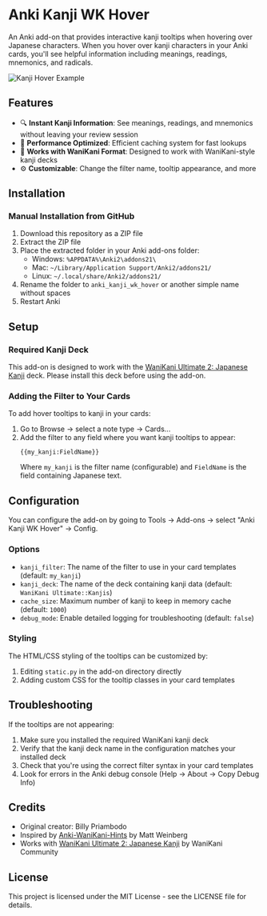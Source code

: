 # Anki Kanji WK Hover

An Anki add-on that provides interactive kanji tooltips when hovering over Japanese characters. When you hover over kanji characters in your Anki cards, you'll see helpful information including meanings, readings, mnemonics, and radicals.

![Kanji Hover Example]("./images/screenshot.png")

## Features

- 🔍 **Instant Kanji Information**: See meanings, readings, and mnemonics without leaving your review session
- 🚀 **Performance Optimized**: Efficient caching system for fast lookups
- 🧩 **Works with WaniKani Format**: Designed to work with WaniKani-style kanji decks
- ⚙️ **Customizable**: Change the filter name, tooltip appearance, and more

## Installation

### Manual Installation from GitHub

1. Download this repository as a ZIP file
2. Extract the ZIP file
3. Place the extracted folder in your Anki add-ons folder:
   - Windows: `%APPDATA%\Anki2\addons21\`
   - Mac: `~/Library/Application Support/Anki2/addons21/`
   - Linux: `~/.local/share/Anki2/addons21/`
4. Rename the folder to `anki_kanji_wk_hover` or another simple name without spaces
5. Restart Anki

## Setup

### Required Kanji Deck

This add-on is designed to work with the [WaniKani Ultimate 2: Japanese Kanji](https://ankiweb.net/shared/info/369908962) deck. Please install this deck before using the add-on.

### Adding the Filter to Your Cards

To add hover tooltips to kanji in your cards:

1. Go to Browse → select a note type → Cards...
2. Add the filter to any field where you want kanji tooltips to appear:
   ```
   {{my_kanji:FieldName}}
   ```
   Where `my_kanji` is the filter name (configurable) and `FieldName` is the field containing Japanese text.

## Configuration

You can configure the add-on by going to Tools → Add-ons → select "Anki Kanji WK Hover" → Config.

### Options

- `kanji_filter`: The name of the filter to use in your card templates (default: `my_kanji`)
- `kanji_deck`: The name of the deck containing kanji data (default: `WaniKani Ultimate::Kanjis`)
- `cache_size`: Maximum number of kanji to keep in memory cache (default: `1000`)
- `debug_mode`: Enable detailed logging for troubleshooting (default: `false`)

### Styling

The HTML/CSS styling of the tooltips can be customized by:

1. Editing `static.py` in the add-on directory directly
2. Adding custom CSS for the tooltip classes in your card templates

## Troubleshooting

If the tooltips are not appearing:

1. Make sure you installed the required WaniKani kanji deck
2. Verify that the kanji deck name in the configuration matches your installed deck
3. Check that you're using the correct filter syntax in your card templates
4. Look for errors in the Anki debug console (Help → About → Copy Debug Info)

## Credits

- Original creator: Billy Priambodo
- Inspired by [Anki-WaniKani-Hints](https://github.com/MattWeinberg24/Anki-WaniKani-Hints) by Matt Weinberg
- Works with [WaniKani Ultimate 2: Japanese Kanji](https://ankiweb.net/shared/info/369908962) by WaniKani Community

## License

This project is licensed under the MIT License - see the LICENSE file for details.
